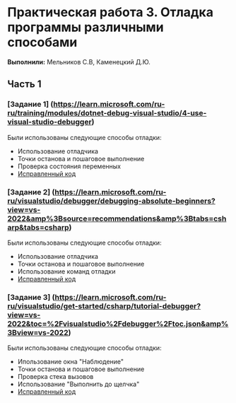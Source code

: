 # Практическая работа 3. Отладка программы различными способами

**Выполнили:** Мельников С.В, Каменецкий Д.Ю.

## Часть 1

### [Задание 1] (https://learn.microsoft.com/ru-ru/training/modules/dotnet-debug-visual-studio/4-use-visual-studio-debugger)
Были использованы следующие способы отладки:
- Использование отладчика
- Точки останова и пошаговое выполнение
- Проверка состояния переменных
- [Исправленный код](https://github.com/improtagon1st/Melnikov_Kamenetsky_522_PR3_1/blob/task1/practical_work_3_1.1.sln)

### [Задание 2] (https://learn.microsoft.com/ru-ru/visualstudio/debugger/debugging-absolute-beginners?view=vs-2022&amp%3Bsource=recommendations&amp%3Btabs=csharp&tabs=csharp)
Были использованы следующие способы отладки:
- Использование отладчика
- Точки останова и пошаговое выполнение
- Использование команд отладки
- [Исправленный код](https://github.com/improtagon1st/Melnikov_Kamenetsky_522_PR3_1/blob/task2/practical_work_3_1.2.sln)

### [Задание 3] (https://learn.microsoft.com/ru-ru/visualstudio/get-started/csharp/tutorial-debugger?view=vs-2022&toc=%2Fvisualstudio%2Fdebugger%2Ftoc.json&amp%3Bview=vs-2022)
Были использованы следующие способы отладки:
- Ипользование окна "Наблюдение"
- Точки останова и пошаговое выполнение
- Проверка стека вызовов
- Использование "Выполнить до щелчка"
- [Исправленный код](https://github.com/improtagon1st/Melnikov_Kamenetsky_522_PR3_1/blob/task3/practical_work_3_1.3.sln)

